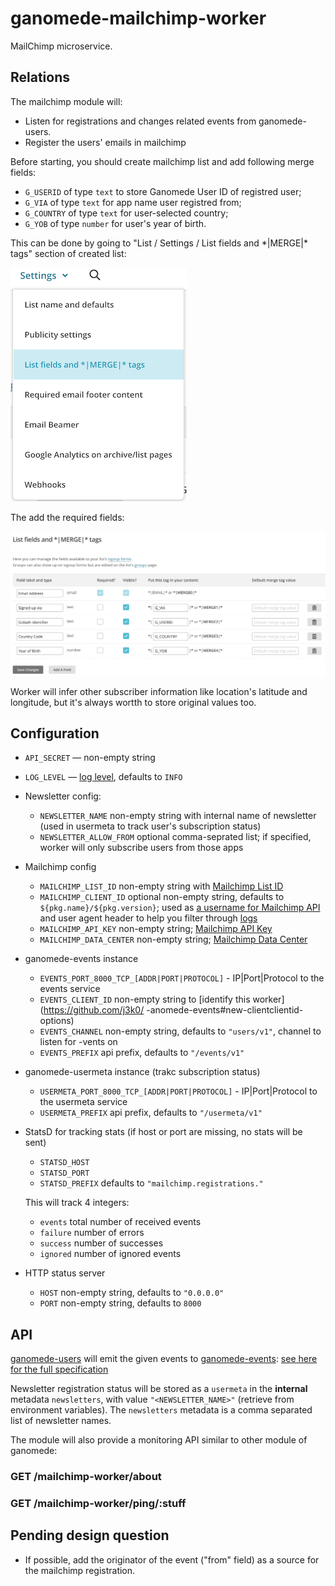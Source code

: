 # ganomede-mailchimp-worker

MailChimp microservice.

Relations
---------

The mailchimp module will:

 * Listen for registrations and changes related events from ganomede-users.
 * Register the users' emails in mailchimp

Before starting, you should create mailchimp list and add following merge fields:

 * `G_USERID` of type `text` to store Ganomede User ID of registred user;
 * `G_VIA` of type `text` for app name user registred from;
 * `G_COUNTRY` of type `text` for user-selected country;
 * `G_YOB` of type `number` for user's year of birth.

This can be done by going to "List / Settings / List fields and \*|MERGE|\* tags" section of created list:

![merge-fields-1.png](docs/merge-fields-1.png)

The add the required fields:

![merge-fields-2.png](docs/merge-fields-2.png)

Worker will infer other subscriber information like location's latitude and longitude,
but it's always wortth to store original values too.

Configuration
-------------

 * `API_SECRET` — non-empty string
 * `LOG_LEVEL` — [log level](https://github.com/trentm/node-bunyan#levels), defaults to `INFO`


 * Newsletter config:
   - `NEWSLETTER_NAME` non-empty string with internal name of newsletter (used in usermeta to track user's subscription status)
   - `NEWSLETTER_ALLOW_FROM` optional comma-seprated list; if specified, worker will only subscribe users from those apps

 * Mailchimp config
   - `MAILCHIMP_LIST_ID` non-empty string with [Mailchimp List ID](http://kb.mailchimp.com/lists/manage-contacts/find-your-list-id)
   - `MAILCHIMP_CLIENT_ID` optional non-empty string, defaults to `${pkg.name}/${pkg.version}`; used as [a username for Mailchimp API](http://developer.mailchimp.com/documentation/mailchimp/guides/get-started-with-mailchimp-api-3/#authentication) and user agent header to help you filter through [logs](https://admin.mailchimp.com/account/api/)
   - `MAILCHIMP_API_KEY` non-empty string; [Mailchimp API Key](http://kb.mailchimp.com/integrations/api-integrations/about-api-keys)
   - `MAILCHIMP_DATA_CENTER` non-empty string; [Mailchimp Data Center](http://developer.mailchimp.com/documentation/mailchimp/guides/get-started-with-mailchimp-api-3/#resources)

 * ganomede-events instance
   - `EVENTS_PORT_8000_TCP_[ADDR|PORT|PROTOCOL]` - IP|Port|Protocol to the events service
   - `EVENTS_CLIENT_ID` non-empty string to [identify this worker](https://github.com/j3k0/ -anomede-events#new-clientclientid-options)
   - `EVENTS_CHANNEL` non-empty string, defaults to `"users/v1"`, channel to listen for  -vents on
   - `EVENTS_PREFIX` api prefix, defaults to `"/events/v1"`

 * ganomede-usermeta instance (trakc subscription status)
   - `USERMETA_PORT_8000_TCP_[ADDR|PORT|PROTOCOL]` - IP|Port|Protocol to the usermeta service
   - `USERMETA_PREFIX` api prefix, defaults to `"/usermeta/v1"`

 * StatsD for tracking stats (if host or port are missing, no stats will be sent)
   - `STATSD_HOST`
   - `STATSD_PORT`
   - `STATSD_PREFIX` defaults to `"mailchimp.registrations."`

   This will track 4 integers:

   - `events` total number of received events
   - `failure` number of errors
   - `success` number of successes
   - `ignored` number of ignored events

 * HTTP status server
   - `HOST` non-empty string, defaults to `"0.0.0.0"`
   - `PORT` non-empty string, defaults to `8000`

API
---

[ganomede-users](https://github.com/j3k0/ganomede-users) will emit the given events to [ganomede-events](https://github.com/j3k0/ganomede-events): [see here for the full specification](https://github.com/j3k0/ganomede-users/blob/feature/events/doc/events.md)

Newsletter registration status will be stored as a `usermeta` in the **internal** metadata `newsletters`, with value `"<NEWSLETTER_NAME>"` (retrieve from environment variables). The `newsletters` metadata is a comma separated list of newsletter names.

The module will also provide a monitoring API similar to other module of ganomede:

### GET /mailchimp-worker/about

### GET /mailchimp-worker/ping/:stuff

Pending design question
---

 * If possible, add the originator of the event ("from" field) as a source for the mailchimp registration.

